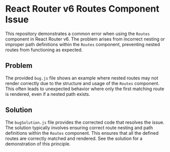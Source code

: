 # React Router v6 Routes Component Issue

This repository demonstrates a common error when using the `Routes` component in React Router v6.  The problem arises from incorrect nesting or improper path definitions within the `Routes` component, preventing nested routes from functioning as expected.

## Problem

The provided `bug.js` file shows an example where nested routes may not render correctly due to the structure and usage of the `Routes` component.  This often leads to unexpected behavior where only the first matching route is rendered, even if a nested path exists. 

## Solution

The `bugSolution.js` file provides the corrected code that resolves the issue. The solution typically involves ensuring correct route nesting and path definitions within the `Routes` component.  This ensures that all the defined routes are correctly matched and rendered.  See the solution for a demonstration of this principle.